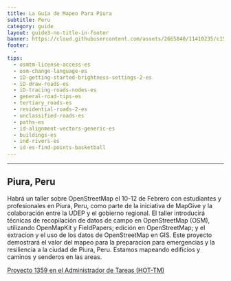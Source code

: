 ```yaml
---
title: La Guía de Mapeo Para Piura
subtitle: Peru
category: guide
layout: guide3-no-title-in-footer
banner: https://cloud.githubusercontent.com/assets/2665840/11410235/c150b598-9393-11e5-937a-eeb5e9765d94.jpg
footer: 
  - 
tips:
  - osmtm-license-access-es
  - osm-change-language-es
  - iD-getting-started-brightness-settings-2-es
  - iD-draw-roads-es
  - iD-tracing-roads-nodes-es
  - general-road-tips-es
  - tertiary_roads-es
  - residential-roads-2-es
  - unclassified-roads-es
  - paths-es
  - id-alignment-vectors-generic-es
  - buildings-es
  - ind-rivers-es
  - id-es-find-points-basketball
---
```


<div id="test" class="col-lg-5 col-sm-6">
<hr class="section-heading-spacer">
<div class="clearfix"></div>

<h2 class="section-heading">Piura, Peru</h2>

  <p>Habrá un taller sobre OpenStreetMap el 10-12 de Febrero con estudiantes y profesionales en Piura, Peru, como parte de la iniciativa de MapGive y la colaboración entre la UDEP y el gobierno regional. El taller introducirá técnicas de recopilación de datos de campo en OpenStreetMap (OSM), utilizando OpenMapKit y FieldPapers; edición en OpenStreetMap; y el extracion y el uso de los datos de OpenStreetMap en GIS. Este proyecto demostrará el valor del mapeo para la preparacion para emergencias y la resiliencia a la ciudad de Piura, Peru. Estamos mapeando edificios y caminos y senderos en las areas. </p>

<p>
  <a href="https://tasks.hotosm.org/project/1369"> Proyecto 1359 en el Administrador de Tareas (HOT-TM)</a>
</p>
